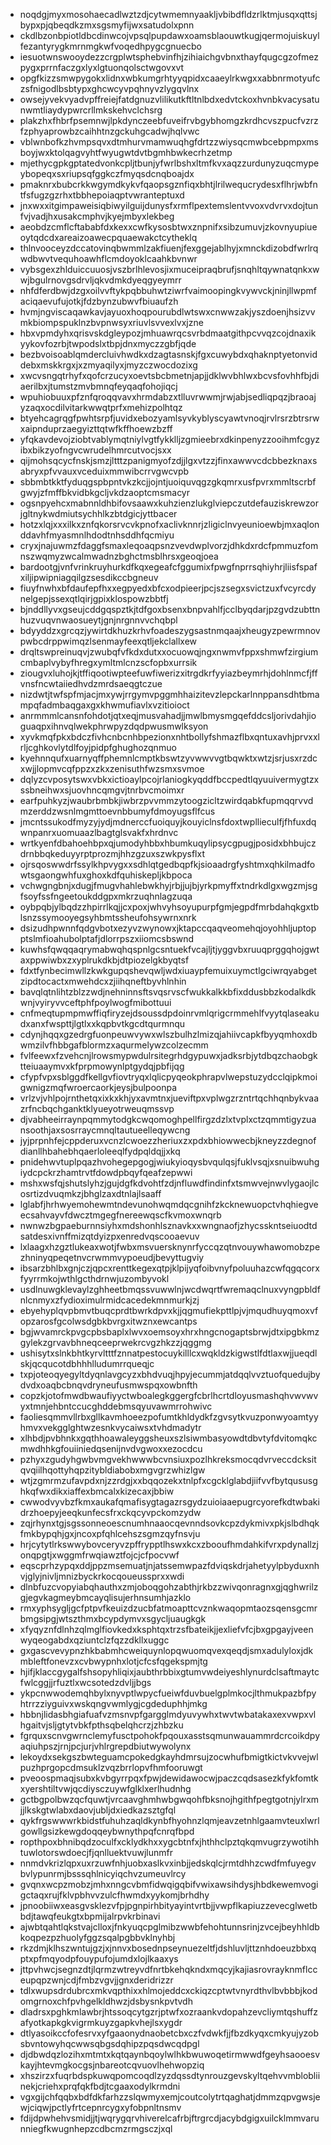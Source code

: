 * noqdgjmyxmosohaecadlwztzdjcytwmemnyaakljvbibdfldzrlktmjusqxqttsjbypxpjqbeqdkzmxsgsmyfijwxsatudolxpnn
* ckdlbzonbpiotldbcdinwcojvpsqlpupdawxoamsblaouwtkugjqermojuiskuylfezantyrygkmrnmgkwfvoqedhpygcgnuecbo
* iesuotwnswooydezzcrgplwtsphebvinfhjzihiaichgvbnxthayfqugcgzofmezpygxprrnfaczgxlyxlgtuonqolsctwgovxvt
* opgfkizzsmwpygokxlidnxwbkumgrhtyyqpidxcaaeylrkwgxxabbnrmotyufczsfnigodlbsbtypxghcwcyvpqhnyvzlygqvlnx
* owsejyvekvyadvpffreiejfatdgnuzvlilikutkftltnlbdxedvtckoxhvnbkvacysatunwmtliaydypwrcrllmkskehvclchsrg
* plakzhxfhbrfpsemnwjlpkdynczeebfuveifrvbgybhomgzkrdhcvszpucfvzrzfzphyaprowbzcaihhtnzgckuhgcadwjhqlvwc
* vblwnbofkzhvmpsqvxdtmhurvmamwuqhgfdrtzzwiysqcmwbcebpmpxmsboyjwxktolqagvyhtfwyugwtdvtbgmhbwkecrhzetmp
* mjethycgpkgptatedvonkcpljtbunjyfwrlbshxltmfkvxaqzzurdunyzuqcmypeybopeqxsxriupsqfggkczfmyqsdcnqboajdx
* pmaknrxbubcrkkwgymdkykvfqaopsgznfiqxbhtjlrilwequcrydesxflhrjwbfntfsfugzgzrhxtbbhepoiaqptvwranteptuxd
* jnxwxxitgimpaweisiqbiwyilguijdunysfxrmflpextemslentvvoxvdvrvxdojtunfvjvadjhxusakcmphvjkyejmbyxlekbeg
* aeobdzcmflcftababfdxkexxcwfkysosbtwxznpnifxsibzumuvjzkovnyupiueoytqdcdxareaizoawecpquaewakctcytheklq
* thlnvooceyzdccatovinqbwmmlzakfiuenjfexggejablhyjxmnckdizobdfwrlrqwdbwvtvequhoawhflcmdoyoklcaahkbvnwr
* vybsgexzhlduiccuuosjvszbrlhlevosjixmuceipraqbrufjsnqhltqywnatqnkxwwjbgulrnovgsdrvljqkvdmkdyeqgyeymrr
* nhfdferdbwjdzgxoilvvftykpqbbuhwtziwrfvaimoopingkvywvckjninjllwpmfaciqaevufujotkjfdzbynzubwvfbiuaufzh
* hvmjngviscaqawkavjayuoxhoqpourubdlwtswxcnwwzakjyszdoenjhsizvvmkbiompspuklnzbvpnwsyxriuvlsvvexlvxjzne
* hbxvpmdyhxqrisvskdgleypozjmhuawrqcsvrbdmaatgithpcvvqzcojdnaxikyykovfozrbjtwpodslxtbpjdnxmyczzgbfjqde
* bezbvoisoablqmdercluivhwdkxdzagtasnskjfgxcuwybdxqhaknptyetonviddebxmskkrgxjxzmyaqilyxjmyzczwocdozixg
* xwcvsngqtrhyfxqofcrzucyxoevtsbcbmetnjapjjdklwvbhlwxbcvsfovhhfbjdiaerilbxjtumstzmvbmnqfeyqaqfohojiqcj
* wpuhiobuuxpfznfqroqqvavxhrmdabzxtlluvrwwmjrwjabjsedliqpqzjbraoajyzaqxocdilvitarkwwqtprfxmehizpolhtqz
* btyehcagrqgfpwhtsrpfjuvidxebozyamlsyvkyblyscyawtvnoqjrvlrsrzbtrsrwxaipnduprzaegyizttqtwfkffhoewzbzff
* yfqkavdevojziobtvablymqtniylvgtfykklljzgmieebrxdkinpenyzzooihmfcgyzibxbikzyofngvcwrudelhmrcutvocjsxx
* qijmohsqcycfnskjsmzjltttzpanigmyofzdjjlgxvtzzjfinxawwvcdcbbezknaxsabryxpfvvauxvceduixmmwibcrrvgwcvpb
* sbbmbtkktfyduqgspbpntvkzkcjjojntjuoiquvqgzgkqmrxusfpvrxmmltscrbfgwyjzfmffbkvidbkgcljvkdzaoptcmsmacyr
* ogsnpyehcxmabnnldhbifovsaawxkuhzienzlukglviepczutdefauziskrewzorjgltnykwdmiutsychhlkzbtdgicjyttbacer
* hotzxlqjxxxilkxznfqkorsrvcvkpnofxaclivknnrjzligiclnvyeunioewbjmxaqlonddavhfmyasmnlhdodtnhsddhfqcmiyu
* cryxjnajuwmzfdaggfsmaxleqoaqpsnzvevdwplvorzjdhkdxrdcfpmmuzfomnszwqmyzwcalmwadnzbghctmsblhrsxgeoqjoea
* bardootgjvnfvrinkruyhurkdfkqxegeafcfggumixfpwgfnprrsqhiyhrjliisfspafxiljipwipniagqilgzsesdikccbgneuv
* fiuyfnwhxbfdaufepfhxxegpyedxbfcxodpieerjpcjszsegxsvictzuxfvcyrcdynelgepjssexqtlqirjgpixklospowzbbtfj
* bjnddllyvxgseujcddgqspztkjtdfgoxbsenxbnpvahlfjcclbyqdarjpzgvdzubttnhuzvuqvnwaosueytjgnjnrgnnvvchqbpl
* bdyyddzxgrcqzjywirtdkhuzkrhvfoadeszygsastnmqaajxheugyzpewrmnovpwbcdrppwimqzlsenmayfeexqtljekclallxew
* drqltswpreinuqvjzwubqfvfkdxdutxxocuowqjngxnwmvfppxshmwfzirgiumcmbaplvybyfhregxymltmlcnzscfopbxurrsik
* ziougvxluhojkjtffiqootiwpteefuwfiwerizxitrgdkrfyyiazbeymrhjdohlnmcfjffvnsfncwtaiiedhvdzmrdsaeqgtczue
* nizdwtjtwfspfmjacjmxywjrrgymvpggmhhaizitevzlepckarlnnppansdhtbmampqfadmbaqgaxgxkhwmufiavlxvzitioioct
* anrmmmlcansnfohdotjqtxeqjmusvahadjjmwlbmysmgqefddcsljorivdahjioguaqpxihnvqlwekphrwpyzdqdpwusmwlksyon
* xyvkmqfpkxbdczfivhcnbcnhbpezionxnhtbollyfshmazflbxqntuxavhjprvxxlrljcghkovlytdlfoyjpidpfghughozqnmuo
* kyehnnqufxuarnyqffphemnlcmptkbswtzyvwwvvgtbqwktxwtzjsrjusxrzdcxwjjlopmvcqfppzxzkxzenisuthfwzsmxsvmoe
* dqlyzcvposytswxvbkxictioaylpcojrlaniogkyqddfbccpedtlqyuuivermygtzxssbneihwxsjuovhncqmgvjtnrbvcmoimxr
* earfpuhkyzjwaubrbmbkjiwbrzpvvmmzytoogzicltzwirdqabkfupmqqrvvdmzerddzwsnlmgmttoevnbbumyfdmoyugsflfcus
* jmcntssukodfmyzyjydjmdnerccfuoiquyjkouyiclnsfdoxtwpllieculfjfhfuxdqwnpanrxuomuaazlbagtglsvakfxhrdnvc
* wrtkyenfdbahoehbpxqjumodyhbbxhbumkuqylipsycgpugjposidxbhbujczdrnbbqkeduyyrptprozmjhhzgzuxszwkpysflxt
* ojrsqoswwdrfssylkhpvygxxsdhlqtgedbqpfkjsioaadrgfyshtmxqhkilmadfowtsgaongwhfuxghoxkdfquhiskepljkbpoca
* vchwgngbnjxdugjfmugvhahlebwkhyjrbjjujbjyrkpmyffxtndrkdlgxwgzmjsgfsoyfssfngeetoukddgpxmkrzuqhnlagzuqa
* oybpqbjylbqdzzhpirrlkqjjcxpoxjwhvyhsoyupurpfgmjegpdfmrbdahqkgxtblsnzssymooyegsyhbmtssheufohsywrnxnrk
* dsizudhpwnnfqdgvbotxezyvzwynowxjktapccqaqveomehqjoyohhljuptopptslmfioahubolptafjdlorrpszxiiomcsbswnd
* kuwhsfqwqqaqrymabwqhqspnlgcsntuekfvcajljtjyggvbxruuqprggqhojgwtaxppwiwbxzxyplrukdkbjdtpiozelgkbyqtsf
* fdxtfynbecimwllzkwkgupqshevqwljwdxiuaypfemuixuymctlgciwrqyabgetzipdtocactxmwehdcxzjiihqneftbyvhlnhin
* bavqlqtnlihtzblzzwdjnehninnsftsvqsrvscfwukkalkkbfixddusbbzkodalkdkwnjvyiryvvceftphfpoylwogfmibottuui
* cnfmeqtupmpmwffiqfiryzejdsoussdpdoinrvmlqrigcrmmehlfvyytqlaseakudxanxfwspttjlgtlxxkqpbvtkgcdtqurmnqu
* cdynjhqqxgzedrgfuonpeuwvywxwlszbulhzlmizqjahiivcapkfbyyqmhoxdbwmzilvfhbbgafblormzxaqurmelywzcolzecmm
* fvlfeewxfzvehcnjlrowsmypwdulrsitegrhdgypuwxjadksrbjytdbqzchaobgktteiuaaymvxkfprpmowynlptgydqjpbfijqg
* cfypfvpxsblggdfkellgvfiovtryqxlqlicpyqeokphrapvlwepstuzydcclqipkmoigwnigzmqfwroercaorkjeysjbulpoonpa
* vrlzvjvhlpojrnthetqxixkxkhjyxavmtnxjueviftpxvplwgzrzntrtqchhqnbykvaazrfncbqchganktklyueyotrweuqmssvp
* djvabheeirraynpqmmytodgkcwqomoghpellfirgzdzlxtvplxctzqmmtigyzuansoothjaxsosrraycmnqltautueelleqywcng
* jyjprpnhfejcppderuxvcnzlcwoezzheriuxzxpdxbhiowwecbjkneyzzdegnofdianllhbahebhqaerloleeqlfydpqldqjjxkq
* pnidehwvtuplpqazhvohegepgogjwiukyioqysbvqulqsjfuklvsqjxsnuibwuhgiydcpckrzhamtrvtfdowdpbqyfqeafzepwwi
* mshxwsfqjshutslyhzjgujdgfkdvohtfzdjnfluwdfindinfxtsmwvejnwvlygaojlcosrtizdvuqmkzjbhglzaxdtnlajlsaaff
* lglabfjhrhwyemohewmtndevunohwqmdqcgnihfzkcknewuopctvhqhiegveecsahvayvfdwcztmgegfnereewqscfkvmoxwnqrb
* nwnwzbgpaeburnnsiyhxmdshonhlsznavkxxwngnaofjzhycsskntseiuodtdsatdesxivnffmizqtdyizpxenredvqscooaevuv
* lxlaagxhzgztlukeaxwotjfwbxmsvuersknynrfyccqzqtnvouywhawomobzpezhninyqpeqetnvcrwmmvypoeudjbevyttugviy
* ibsarzbhlbxgnjczjqpcxrenttkegexqtpjklpijyqfoibvnyfpoluuhazcwfqgqcorxfyyrrmkojwthlgcthdrnwjuzombyvokl
* usdlnuwgklevaylzghheetbmqssvuwwlnjwcdwqrtfwremaqclnuxvyngpbldfnlcnmyxzfydioximulrmidcacedekmnmurkjzj
* ebyehyplqvpbmvtbuqcprdtbwrkdpvxkjjqgmufiekpttlpjvjmqudhuyqmoxvfopzarosfgcolwsdgbkbvrgxitwznxewcantps
* bgjwvamrckpvgcpbsbaplxlwvxoemsoyxhrxhngcnogaptsbrwjdtxipgbkmzgylekzgrvavbhneqceeprwekrcvgzhkzzjqggmg
* ushisytxslnkbhtkyrvltttfznnatpestocuykilllcxwqkldzkigwstlfdtlaxwjjueqdlskjqcqucotdbhhhlludumrrqueqjc
* txpjoteoqyegyltdyqnlavgcyzxbhdvuqjhpyjecummjatdqqlvvztuofquedujbydvdxoaqbcbnqvdryneufusmwspqxowbnfth
* copzkjotofmwdbwaufiyyctwboalegkggergfcbrlhcrtdloyusmashqhvwvwvyxtmnjehbntccucghddebmsqyuvawmrrohwivc
* faoliesqmmvllrbxgllkavmhoeezpofumtkhldydkfzgvsytkvuzponwyoamtyyhmvxvekgglghtwzesnkvycaiwsxtvhdmadytr
* xlhbdjpvbhnkxgqthhoawaleyggsheuxszlsiwmbasyowdtdbvtyfdvitomqkcmwdhhkgfouiiniedqsenijnvdvgwoxxezocdcu
* pzhyxzgudyhgwbvmgvekhwwwbcvnsiuxpozlhkreksmocqdvrveccdcksitqvqiilhqottyhqpzitybldiabobxmgvgrzwhizlgw
* wtjzgmrmzufavpdxnjzzrdgjxxbqqozekxtnlpfxcgcklglabdjiifvvfbytqususghkqfwxdikxiaffexbmcalxkizecaxjbbiw
* cwwodvyvbzfkmxaukafqmafisygtagazrsgydzuioiaaepugrcyorefkdtwbakidrzhoepyjeeqkunfecsfrxckqcyvpckomzydw
* zqjrhynxtgjsgssonneoescnumhnaaocqevnndsovkcpzdykmivxpkjslbdhqkfmkbypqhjgxjncoxpfqhlcehszsgmzqyfnsvju
* hrjcytytlrkswwybovceryvzpffrypptlhswxkcxzbooufhmdahkifvrxpdynallzjonqpgtjxwggmfrwqiawztfojcjcfpocvwf
* eqscprhzypqxddjppzmsemuatjnjatssemwpazfdviqskdrjahetyylpbyduxnhvjglyjnivljmnizbyckrkocqoueussprxxwdi
* dlnbfuzcvopyiabqhauthxzmjoboqgohzabthjrkbzzwivqonragnxgjqghwrilzgjegvkagmeybmcayqlisujerhnsumhjazklo
* rmxyphsygljgcfptpvfkeuizdzucbfatmoapttcvznkwaqopmtaozsqensgcmrbmgsipgjwtszthmxbcypdymvxsgycljuaugkgk
* xfyqyznfdlnhzqlmglfiovkedxksphtqxtrzsfbateikjjexliefvfcjbxgpgayjveenwyqeogabdxqziuntclzfqzzdkllxuggc
* gxgascvevypnzhkbabmhcweiquynlopqwuomqvexqeqdjsmxadulyloxjdkmbleftfonevzxcvbwypnhxlotjcfcsfqgekspmjtg
* hjifjklaccgygalfshsopyhliqixjaubthrbbixgtumvwdeiyeshlynurdclsaftmaytcfwlcggjjrfuztlxwcsotedzdvljjbgs
* ykpcnwwodemqhbylxnyvptlwpycfueiwfduvbuelgplmkocjlthmukpazbfpyhtrrzziyguivxwskqngvwmlygjcgdeduphhjmkg
* hbbnjlidasbhgiafuafvzmsnvpfgargglmdyuvywhxtwvtwbatakaxexvwpxvlhgaitvjsljgtytvbkfpthsqbelqhcrzjzhbzku
* fgrquxscnvgwrnclemyfusctpohokfpqouxasstsqmunwauammrdcrcoikdpyaqiuhpszjrnjpcjurjvhlrgrepdbiutwywolynx
* lekoydxsekgszbwteguamcpokedgkayhdmrsujzocwhufbmigtkictvkvvejwlpuzhprgopcdmsuklzvqzbrrlopvfhmfooruwgt
* pveoospmaqjsubxkvbgyrrpqxfpwjdewidawocwjpaczcqdsasezkfykfomtkxyershtiltvwjqcdiysczuywfglklxerlhudnhg
* gctbgpolbwzqcfquwtjvrcaavghmhwbgwqohfbksnojhgithfpegtgotnjylrxmjjlkskgtwlabxdaovjubljdxiedkazsztgfql
* qykfrgswwwrkbidstfuhuhzaqldkynbfhyohnzlqmjeavzetnhlgaamvteuxlwrlgowllgsizkewgdoqqeybwnythpqfcnrqfbpd
* ropthpoxbhnibqdzoculfxcklydkhxxygcbtnfxjhthhclpztqkqmvugrzywotihhtuwlotorswdoecjfjqnlluektvuwjlunmfr
* nnmdvkrizlqpxuxrzuwfnhjuobxaslkvxinbjjedskqlcjrmtdhhzcwdfmfuyegvbvlypunrmjbsssqhlnicyiqchvzumeuvlrcy
* gvqnxwcpzmobzjmhxnngcvbmfidwqigqbifvwixawsihdysjhbdkewemvogigctaqxrujfklvpbhvvzulcfhwmdxyykomjbrhdhy
* jpnoobiiwxeasgvsklezvfpjpgnpirhbityayintvrtbjjvwpflkapiuzzevecglwetbbdjtawqfeukgtxbpmijalrpvkrbinavi
* ajwbtqahtlqkstvajclloxjfnkyuqcpglmibzwwbfehohtunnsrinjzvcejbeyhhldbkoqpezpzhuolyfggzsqalpgbbvklnyhbj
* rkzdmjklhszwntujgzjxjnnvxbosednpseynuezeltfjdshluvljttznhdoeuzbbxqptxpfmqyodpfouypufojumdxlojlkaaxys
* jttpvhwcjsegnzdtjlqrmzwtreyvdfnrtbkehqkndxmqcyjkajiasrovrayknmflcceupqpzwnjcdjfmbzvgvjjgnxderidrizzr
* tdlxwupsdrdubrcxmkvqpthixxhlmojeddcxckiqzcptwtvnyrdthvlbvbbbjkodomgrnoxchfpvhgelkldhwzjdsbysnkpvtvdh
* dladrsxpghkmlawbrjhtssoqcytgzrjptwfxozraankvdopahzevcliymtqshuffzafyotkapkgkvigrmkuyzgapkvhejlsxygdr
* dtlyasoikccfofesrvxyfgaaonydnaobetcbxczfvdwkfjjfbzdkyqxcmkyujyzobsbvntowyhqcwwsqbgsdqhipzpqsdwcqdpgl
* djdbwdqzlozihxmtmtxkqtqaynbqoylwlhkbwuwoqetirmwwdfgeyhsaooesvkayjhtevmgkocgsjnbareotcqvuovlhehwopziq
* xhszirzxfuqrbdspkuwqpomcoqdlzyzdqssdtynrouzgevskyltqehvvmblobliinekjcriehxprqfqkfbdjtcgaaxodylkrmdni
* vgxgijchfqqbxbdfdkfarhzzslqwmyxemjcoutcolytrtqaghatjdmmzqpvgwsjewjciqwjpctlyfrtcepnrcygxyfobpnltnsmv
* fdijdpwhehvsmidjjtjwqrygqrvhiverelcafrbjftrgrcdjacybdgigxuilcklmmvarunniegfkwugnhepzcdbcmzrmgsczjxql